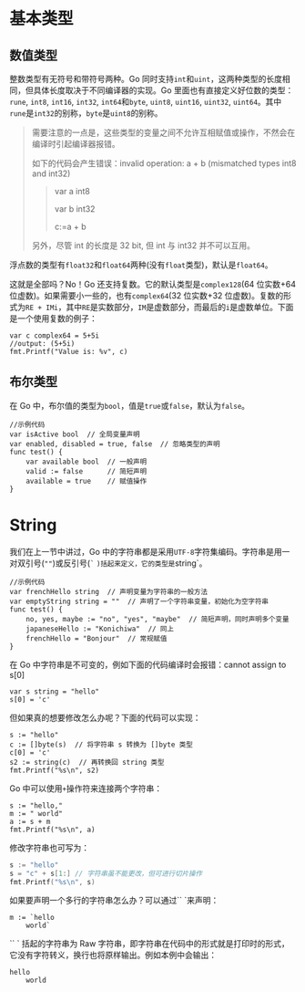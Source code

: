 # 基本类型

## 数值类型

整数类型有无符号和带符号两种。Go 同时支持`int`和`uint`，这两种类型的长度相同，但具体长度取决于不同编译器的实现。Go 里面也有直接定义好位数的类型：`rune`, `int8`, `int16`, `int32`, `int64`和`byte`, `uint8`, `uint16`, `uint32`, `uint64`。其中`rune`是`int32`的别称，`byte`是`uint8`的别称。

> 需要注意的一点是，这些类型的变量之间不允许互相赋值或操作，不然会在编译时引起编译器报错。
>
> 如下的代码会产生错误：invalid operation: a + b (mismatched types int8 and int32)
>
> > var a int8
> >
> > var b int32
> >
> > c:=a + b
>
> 另外，尽管 int 的长度是 32 bit, 但 int 与 int32 并不可以互用。

浮点数的类型有`float32`和`float64`两种(没有`float`类型)，默认是`float64`。

这就是全部吗？No！Go 还支持复数。它的默认类型是`complex128`(64 位实数+64 位虚数)。如果需要小一些的，也有`complex64`(32 位实数+32 位虚数)。复数的形式为`RE + IMi`，其中`RE`是实数部分，`IM`是虚数部分，而最后的`i`是虚数单位。下面是一个使用复数的例子：

```
var c complex64 = 5+5i
//output: (5+5i)
fmt.Printf("Value is: %v", c)
```

## 布尔类型

在 Go 中，布尔值的类型为`bool`，值是`true`或`false`，默认为`false`。

```
//示例代码
var isActive bool  // 全局变量声明
var enabled, disabled = true, false  // 忽略类型的声明
func test() {
    var available bool  // 一般声明
    valid := false      // 简短声明
    available = true    // 赋值操作
}
```

# String

我们在上一节中讲过，Go 中的字符串都是采用`UTF-8`字符集编码。字符串是用一对双引号(`""`)或反引号(`` ` `` `)括起来定义，它的类型是`string`。

```
//示例代码
var frenchHello string  // 声明变量为字符串的一般方法
var emptyString string = ""  // 声明了一个字符串变量，初始化为空字符串
func test() {
    no, yes, maybe := "no", "yes", "maybe"  // 简短声明，同时声明多个变量
    japaneseHello := "Konichiwa"  // 同上
    frenchHello = "Bonjour"  // 常规赋值
}
```

在 Go 中字符串是不可变的，例如下面的代码编译时会报错：cannot assign to s[0]

```
var s string = "hello"
s[0] = 'c'
```

但如果真的想要修改怎么办呢？下面的代码可以实现：

```
s := "hello"
c := []byte(s)  // 将字符串 s 转换为 []byte 类型
c[0] = 'c'
s2 := string(c)  // 再转换回 string 类型
fmt.Printf("%s\n", s2)
```

Go 中可以使用`+`操作符来连接两个字符串：

```
s := "hello,"
m := " world"
a := s + m
fmt.Printf("%s\n", a)
```

修改字符串也可写为：

```go
s := "hello"
s = "c" + s[1:] // 字符串虽不能更改，但可进行切片操作
fmt.Printf("%s\n", s)
```

如果要声明一个多行的字符串怎么办？可以通过`` `来声明：

```
m := `hello
    world`
```

`` ` 括起的字符串为 Raw 字符串，即字符串在代码中的形式就是打印时的形式，它没有字符转义，换行也将原样输出。例如本例中会输出：

```
hello
    world
```
